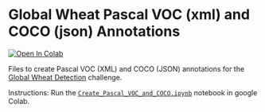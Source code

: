 # Global Wheat Pascal VOC (xml) and COCO (json) Annotations

[![Open In Colab](https://colab.research.google.com/assets/colab-badge.svg)](https://githubtocolab.com/reyvaz/Global-Wheat-XML-and-COCO-Annotations/blob/master/Create_Pascal_VOC_and_COCO.ipynb)

Files to create Pascal VOC (XML) and COCO (JSON) annotations for the [Global Wheat Detection](https://www.kaggle.com/c/global-wheat-detection) challenge.

Instructions: Run the [`Create_Pascal_VOC_and_COCO.ipynb`](https://githubtocolab.com/reyvaz/Global-Wheat-XML-and-COCO-Annotations/blob/master/Create_Pascal_VOC_and_COCO.ipynb) notebook in google Colab.

